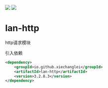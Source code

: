 ![](https://img.shields.io/badge/license-Apache2.0-blue) ![](https://img.shields.io/badge/version-3.2.8.3-green)
# lan-http

http请求模块

引入依赖
```xml
<dependency>
    <groupId>io.github.xiechanglei</groupId>
    <artifactId>lan-http</artifactId>
    <version>3.2.8.3</version>
</dependency>
```